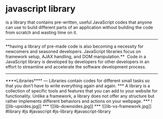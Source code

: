 # javascript library

is a library that contains pre-written, useful JavaScript codes that anyone can use to build different parts of an application without building the code from scratch and wasting time on it.
<hr>
**having a library of pre-made code is also becoming a necessity for newcomers and seasoned developers. JavaScript libraries focus on framework setup, AJAX handling, and DOM manipulation.**  Code in a JavaScript library is developed by developers for other developers in an effort to streamline and accelerate the software development process.
<hr>
****Libraries**** — Libraries contain codes for different small tasks so that you don’t have to write everything again and again.
***
A library is a collection of specific tools and features that you can add to your website for functionality. Unlike a framework, a library does not offer any structure but rather implements different behaviors and actions on your webpage.
***
![[lib-upsides.jpg]]
***
![[lib-downsides.jpg]]
***
![[lib-vs-framework.jpg]]
#library 
#js #javascript #js-library #javascript-library
